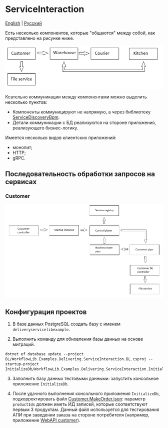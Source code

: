 # ServiceInteraction

[English](README.md) | [Русский](README.ru.md)

Есть несколько компонентов, которые "общаются" между собой, как представлено на рисунке ниже.

![ServiceInteraction](../../docs/img/examples/ServiceInteraction.png)

Ксательно коммуникации между компонентами можно выделить несколько пунктов:
- Компоненты коммуницируют не напрямую, а через библиотеку [ServiceDiscoveryBpm](../../../src/Shared/ServiceDiscoveryBpm/README.ru.md).
- Детали коммуникации с БД реализуются на стороне приложения, реализующего бизнес-логику.

Имеется несколько видов клиентских приложений:
- монолит;
- HTTP;
- gRPC.

## Последовательность обработки запросов на сервисах

### Customer

![ServiceInteraction_CustomerService](../../docs/img/examples/ServiceInteraction_CustomerService.png)

## Конфигурация проектов

1. В базе данных PostgreSQL создать базу с именем `deliveryservicelibexample`.

2. Выполнить команду для обновления базы данных на основе миграций.

```
dotnet ef database update --project BL/WorkflowLib.Examples.Delivering.ServiceInteraction.BL.csproj --startup-project InitializeDb/WorkflowLib.Examples.Delivering.ServiceInteraction.InitializeDb.csproj
```

3. Заполнить базу данных тестовыми данными: запустить консольное приложение `InitializeDb`.

4. После удачного выполнения консольного приложения `InitializeDb`, подкорректировать файл [Customer.MakeOrder.json](JsonRequestTemplates\Customer.MakeOrder.json): параметр `productIds` должен иметь ИД записей, которые соответствуют первым 3 продуктам. Данный файл используется для тестирования АПИ при заведении заказа на стороне потребителя (например, приложение [WebAPI customer](Webapi/customer/README.ru.md)).
